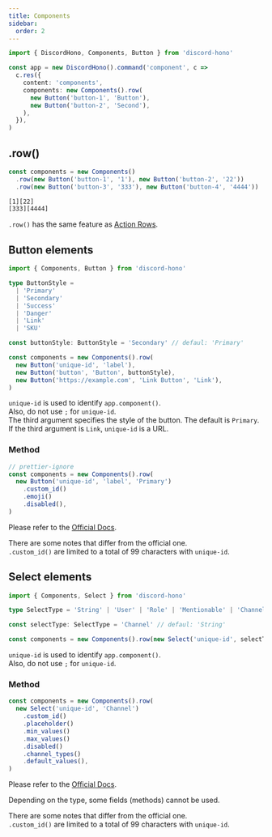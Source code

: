 ```yaml
---
title: Components
sidebar:
  order: 2
---
```


```ts "Components" "Button"
import { DiscordHono, Components, Button } from 'discord-hono'

const app = new DiscordHono().command('component', c =>
  c.res({
    content: 'components',
    components: new Components().row(
      new Button('button-1', 'Button'),
      new Button('button-2', 'Second'),
    ),
  }),
)
```

## .row()

```ts "row"
const components = new Components()
  .row(new Button('button-1', '1'), new Button('button-2', '22'))
  .row(new Button('button-3', '333'), new Button('button-4', '4444'))
```

```bash title="Discord Bot Components Response"
[1][22]
[333][4444]
```

`.row()` has the same feature as [Action Rows](https://discord.com/developers/docs/interactions/message-components#action-rows).

## Button elements

```ts "Button"
import { Components, Button } from 'discord-hono'

type ButtonStyle =
  | 'Primary'
  | 'Secondary'
  | 'Success'
  | 'Danger'
  | 'Link'
  | 'SKU'

const buttonStyle: ButtonStyle = 'Secondary' // defaul: 'Primary'

const components = new Components().row(
  new Button('unique-id', 'label'),
  new Button('button', 'Button', buttonStyle),
  new Button('https://example.com', 'Link Button', 'Link'),
)
```

`unique-id` is used to identify `app.component()`.  
Also, do not use `;` for `unique-id`.  
The third argument specifies the style of the button. The default is `Primary`.  
If the third argument is `Link`, `unique-id` is a URL.

### Method

```ts
// prettier-ignore
const components = new Components().row(
  new Button('unique-id', 'label', 'Primary')
    .custom_id()
    .emoji()
    .disabled(),
)
```

Please refer to the [Official Docs](https://discord.com/developers/docs/interactions/message-components#button-object).

There are some notes that differ from the official one.  
`.custom_id()` are limited to a total of 99 characters with `unique-id`.

## Select elements

```ts
import { Components, Select } from 'discord-hono'

type SelectType = 'String' | 'User' | 'Role' | 'Mentionable' | 'Channel'

const selectType: SelectType = 'Channel' // defaul: 'String'

const components = new Components().row(new Select('unique-id', selectType))
```

`unique-id` is used to identify `app.component()`.  
Also, do not use `;` for `unique-id`.

### Method

```ts
const components = new Components().row(
  new Select('unique-id', 'Channel')
    .custom_id()
    .placeholder()
    .min_values()
    .max_values()
    .disabled()
    .channel_types()
    .default_values(),
)
```

Please refer to the [Official Docs](https://discord.com/developers/docs/interactions/message-components#select-menu-object).

Depending on the type, some fields (methods) cannot be used.

There are some notes that differ from the official one.  
`.custom_id()` are limited to a total of 99 characters with `unique-id`.
